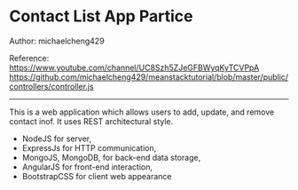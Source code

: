 # Contact List App Partice

Author: michaelcheng429

Reference: 
https://www.youtube.com/channel/UC8Szh5ZJeGFBWyqKyTCVPpA
https://github.com/michaelcheng429/meanstacktutorial/blob/master/public/controllers/controller.js

-----

This is a web application which allows users to add, update, and remove contact inof.
It uses REST architectural style.

* NodeJS for server,
* ExpressJs for HTTP communication,
* MongoJS, MongoDB, for back-end data storage,
* AngularJS for front-end interaction,
* BootstrapCSS for client web appearance
